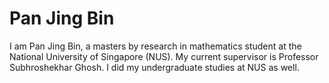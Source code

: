# Pan Jing Bin

I am Pan Jing Bin, a masters by research in mathematics student at the National University of Singapore (NUS). My current supervisor is Professor Subhroshekhar Ghosh. I did my undergraduate studies at NUS as well.


